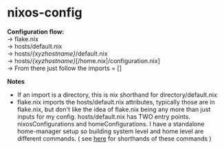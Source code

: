 # nixos-config

**Configuration flow:**    
-> flake.nix    
-> hosts/default.nix    
-> hosts/*{xyzhostname}*/default.nix   
-> hosts/*{xyzhostname}*[/home.nix|/configuration.nix]  
-> From there just follow the imports = []    


**Notes**  
* If an import is a directory, this is nix shorthand for directory/default.nix
* flake.nix imports the hosts/default.nix attributes, typically those are in flake.nix, but don't like the idea of flake.nix being any more than just inputs for my config. 
hosts/default.nix has TWO entry points. nixosConfigurations and homeConfigurations. I have a standalone home-manager setup so building system level and home level are different commands. ( see [here](./nixosModules/user/apps/terminal/nixos-aliases.nix) for shorthands of these commands ) 
